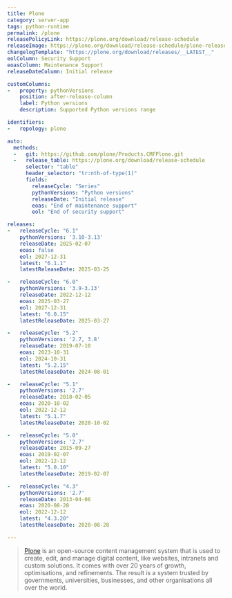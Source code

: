 ```yaml
---
title: Plone
category: server-app
tags: python-runtime
permalink: /plone
releasePolicyLink: https://plone.org/download/release-schedule
releaseImage: https://plone.org/download/release-schedule/plone-release-schedule-2025-01-23.png/@@images/image
changelogTemplate: "https://plone.org/download/releases/__LATEST__"
eolColumn: Security Support
eoasColumn: Maintenance Support
releaseDateColumn: Initial release

customColumns:
-   property: pythonVersions
    position: after-release-column
    label: Python versions
    description: Supported Python versions range

identifiers:
-   repology: plone

auto:
  methods:
  -   git: https://github.com/plone/Products.CMFPlone.git
  -   release_table: https://plone.org/download/release-schedule
      selector: "table"
      header_selector: "tr:nth-of-type(1)"
      fields:
        releaseCycle: "Series"
        pythonVersions: "Python versions"
        releaseDate: "Initial release"
        eoas: "End of maintenance support"
        eol: "End of security support"

releases:
-   releaseCycle: "6.1"
    pythonVersions: '3.10-3.13'
    releaseDate: 2025-02-07
    eoas: false
    eol: 2027-12-31
    latest: "6.1.1"
    latestReleaseDate: 2025-03-25

-   releaseCycle: "6.0"
    pythonVersions: '3.9-3.13'
    releaseDate: 2022-12-12
    eoas: 2025-03-27
    eol: 2027-12-31
    latest: "6.0.15"
    latestReleaseDate: 2025-03-27

-   releaseCycle: "5.2"
    pythonVersions: '2.7, 3.8'
    releaseDate: 2019-07-10
    eoas: 2023-10-31
    eol: 2024-10-31
    latest: "5.2.15"
    latestReleaseDate: 2024-08-01

-   releaseCycle: "5.1"
    pythonVersions: '2.7'
    releaseDate: 2018-02-05
    eoas: 2020-10-02
    eol: 2022-12-12
    latest: "5.1.7"
    latestReleaseDate: 2020-10-02

-   releaseCycle: "5.0"
    pythonVersions: '2.7'
    releaseDate: 2015-09-27
    eoas: 2019-02-07
    eol: 2022-12-12
    latest: "5.0.10"
    latestReleaseDate: 2019-02-07

-   releaseCycle: "4.3"
    pythonVersions: '2.7'
    releaseDate: 2013-04-06
    eoas: 2020-08-28
    eol: 2022-12-12
    latest: "4.3.20"
    latestReleaseDate: 2020-08-28

---
```


> [Plone](https://plone.org) is an open-source content management system that is used to create,
> edit, and manage digital content, like websites, intranets and custom solutions. It comes with
> over 20 years of growth, optimisations, and refinements. The result is a system trusted by
> governments, universities, businesses, and other organisations all over the world.
